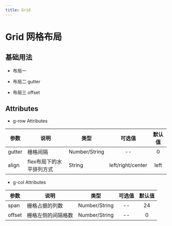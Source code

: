 ```yaml
---
title: Grid
---
```


# Grid 网格布局

## 基础用法

- 布局一

<ClientOnly>
   <grid-demo1></grid-demo1>
</ClientOnly>

- 布局二 gutter

<ClientOnly>
   <grid-demo2></grid-demo2>
</ClientOnly>

- 布局三 offset

<ClientOnly>
   <grid-demo3></grid-demo3>
</ClientOnly>

## Attributes

- g-row Attributes

| 参数   | 说明   | 类型  | 可选值 | 默认值 |
| -------- | -------- | ------- | :------: | :------: |
| gutter | 栅格间隔 | Number/String  | --  | 0 |
| align     | flex布局下的水平排列方式 | String  | left/right/center |left |

- g-col Attributes

| 参数   | 说明   | 类型  | 可选值 | 默认值 |
| -------- | -------- | ------- | :------: | :------: |
| span | 栅格占据的列数 | Number/String  | --  |  24  |
| offset  | 栅格左侧的间隔格数 | Number/String  | --   | 0 |

